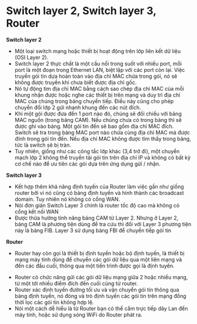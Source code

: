# Switch layer 2, Switch layer 3, Router
**Switch layer 2**
- Một loại switch mạng hoặc thiết bị hoạt động trên lớp liên kết dữ liệu (OSI Layer 2).
- Switch layer 2 thực chất là một cầu nối trong suốt với nhiều port, mỗi port là một đoạn trong Ethernet LAN, biệt lập với các port còn lại. Việc truyền gói tin dựa hoàn toàn vào địa chỉ MAC chứa trong gói, nó sẽ không được truyền khi chưa biết được địa chỉ gốc.
- Nó tự động tìm địa chỉ MAC bằng cách sao chép địa chỉ MAC của mỗi khung nhận được hoặc nghe các thiết bị trên mạng và duy trì địa chỉ MAC của chúng trong bảng chuyển tiếp. Điều này cũng cho phép chuyển đổi lớp 2 gửi nhanh khung đến các nút đích. 
- Khi một gói được đưa đến 1 port nào đó, chúng sẽ đối chiếu với bảng MAC nguồn (trong bảng CAM). Nếu chúng chưa có trong bảng thì sẽ được ghi vào bảng. Một gói tin đến sẽ bao gồm địa chỉ MAC đích. Switch sẽ tra trong bảng MAC port nào chứa cùng địa chỉ MAC mà được đính trong gói tin đến. Nếu địa chỉ MAC không được tìm thấy trong bảng, tức là switch sẽ bị tràn.
- Tuy nhiên, giống như các công tắc lớp khác (3,4 trở đi), một chuyển mạch lớp 2 không thể truyền tải gói tin trên địa chỉ IP và không có bất kỳ cơ chế nào để ưu tiên các gói dựa trên ứng dụng gửi / nhận.

**Switch layer 3**
- Kết hợp thêm khả năng định tuyến của Router làm việc gần như giống router bởi vì nó cũng có bảng định tuyến và hình thành các broadcast domain. Tuy nhiên nó không có cổng WAN.
-  Nói đơn giản Switch Layer 3 chính là router tốc độ cao mà không có cổng kết nối WAN
- Được thừa hưởng tính năng bảng CAM từ Layer 2. Nhưng ở Layer 2, bảng CAM là phương tiện dùng để tra cứu thì đối với Layer 3 phương tiện này là bảng FIB. Layer 3 sử dụng bảng FBI để chuyển tiếp gói tin 
 
**Router**
* Router hay còn gọi là thiết bị định tuyến hoặc bộ định tuyến, là thiết bị mạng máy tính dùng để chuyển các gói dữ liệu qua một liên mạng và đến các đầu cuối, thông qua một tiến trình được gọi là định tuyến.
- Router có chức năng gửi các gói dữ liệu mạng giữa 2 hoặc nhiều mạng, từ một tới nhiều điểm đích đến cuối cùng từ router. 
- Router xác định tuyến đường tối ưu và vận chuyển gói tin thông qua bảng định tuyến, nó đóng và trò định tuyến các gói tin trên mạng đồng thời lọc các gói tin không hợp lệ.
- Nói một cách dễ hiểu là từ Router bạn có thể cắm trực tiếp dây Lan đến máy tính, hoặc sử dụng sóng WiFi do Router phát ra.
